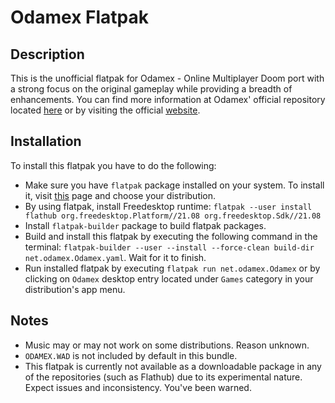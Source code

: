 # Odamex Flatpak

## Description

This is the unofficial flatpak for Odamex - Online Multiplayer Doom port with a strong focus on the original gameplay while providing a breadth of enhancements. You can find more information at Odamex' official repository located [here](https://github.com/odamex/odamex) or by visiting the official [website](https://odamex.net/).

## Installation

To install this flatpak you have to do the following:

* Make sure you have `flatpak` package installed on your system. To install it, visit [this](https://flatpak.org/setup/) page and choose your distribution.
* By using flatpak, install Freedesktop runtime: `flatpak --user install flathub org.freedesktop.Platform//21.08 org.freedesktop.Sdk//21.08`
* Install `flatpak-builder` package to build flatpak packages.
* Build and install this flatpak by executing the following command in the terminal: `flatpak-builder --user --install --force-clean build-dir net.odamex.Odamex.yaml`. Wait for it to finish.
* Run installed flatpak by executing `flatpak run net.odamex.Odamex` or by clicking on `Odamex` desktop entry located under `Games` category in your distribution's app menu.

## Notes

* Music may or may not work on some distributions. Reason unknown.
* `ODAMEX.WAD` is not included by default in this bundle.
* This flatpak is currently not available as a downloadable package in any of the repositories (such as Flathub) due to its experimental nature. Expect issues and inconsistency. You've been warned.
